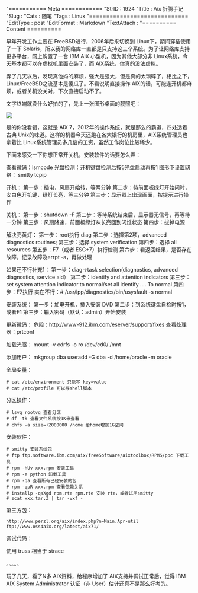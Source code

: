 "=========== Meta ============
"StrID : 1924
"Title : Aix 折腾手记
"Slug  : 
"Cats  : 随笔
"Tags  : Linux
"=============================
"EditType   : post
"EditFormat : Markdown
"TextAttach : 
"========== Content ==========

早年开发工作主要在 FreeBSD进行，2006年后来切换到 Linux下，期间穿插使用了一下 Solaris，所以我的网络库一直都是只支持这三个系统。为了让网络库支持更多平台，网上购置了一台 IBM AIX 小型机，因为其他大部分非 Linux系统，今天基本都可以在虚拟机里面安装了，而 AIX系统，你真的没法虚拟。

弄了几天以后，发现真他妈的麻烦，强大是强大，但是真的太琐碎了，相比之下，Linux/FreeBSD之流基本是傻瓜了。不看说明直接操作 AIX的话，可能连开机都麻烦，或者关机没关对，下次直接启动不了。

文字终端就没什么好拍的了，先上一张图形桌面的靓照吧：

![](http://skywind3000.github.io/word/images/linux_aix_1.jpg)

是的你没看错，这就是 AIX 7，2012年的操作系统，就是那么的霸道，四处透着古典 Unix的味道。这样的机器今天还跑在各大银行的机房里，AIX系统管理员也拿着比 Linux系统管理员多几倍的工资，虽然工作岗位比较稀少。

下面来感受一下你想正常开关机，安装软件的话要怎么弄：

<!--more-->

查看微码：lsmcode 
光盘检测：开机键盘检测后按5光盘启动再按1
图形下设置网络： smitty tcpip

开机：
第一步：插电，风扇开始转，等两分钟
第二步：待前面板绿灯开始闪时，安白色开机键，绿灯长亮，等三分钟
第三步：显示器上出现画面，按提示进行操作

关机：
第一步：shutdown -F
第二步：等待系统结束后，显示器无信号，再等待一分钟
第三步：风扇降速，前面板绿灯从长亮回到闪烁状态
第四步：拔掉电源

解决亮黄灯：
第一步：root执行 diag
第二步：选择第2项，advanced diagnostics routines;
第三步：选择 system verification
第四步：选择 all resources
第五步：F7（或者 ESC+7）执行检测
第六步：看返回结果，是否存在故障，记录故障及errpt -a，再做处理


如果还不行补充1：
第一步：diag->task selection(diagnostics, advanced diagnostics, service aid）
第二步：identify and attention indicators
第三步：set system attention indicator to normal/set all identify …. To normal
第四步：F7执行
实在不行：# /usr/lpp/diagnostics/bin/usysfault -s normal

安装系统：
第一步：加电开机，插入安装 DVD
第二步：到系统键盘自检时按1，或者F1
第三步：输入密码（默认：admin）开始安装

更新微码：
危险：http://www-912.ibm.com/eserver/support/fixes 
查看处理器：prtconf

加载光驱：
mount -v cdrfs -o ro /dev/cd0/ /mnt

添加用户：
mkgroup dba
useradd -G dba -d /home/oracle -m oracle

全局变量：

```text
# cat /etc/environment 只能写 key=value
# cat /etc/profile 可以写shell脚本
```

分区操作：

```text
# lsvg rootvg 查看分区
# df -tk 查看文件系统按1K来查看
# chfs -a size=+2000000 /home 给home增加1G空间
```

安装软件：

```text
# smitty 安装系统包
# ftp ftp.software.ibm.com/aix/freeSoftware/aixtoolbox/RPMS/ppc 下载工具
# rpm -hUv xxx.rpm 安装工具
# rpm -e python 卸载工具
# rpm -qa 查看所有已经安装的包
# rpm -qpR xxx.rpm 查看依赖关系
# installp -qaXgd rpm.rte rpm.rte 安装 rte，或者试用smitty
# zcat xxx.tar.Z | tar -vxf -
```

第三方包：

```text
http://www.perzl.org/aix/index.php?n=Main.Apr-util
ftp://www.oss4aix.org/latest/aix71/
```

调试代码：

使用 truss 相当于 strace

。。。。。

玩了几天，看了N多 AIX资料，给程序增加了 AIX支持并调试正常后，觉得 IBM AIX System Administrator 认证（非 User）估计还真不是那么好考的。

